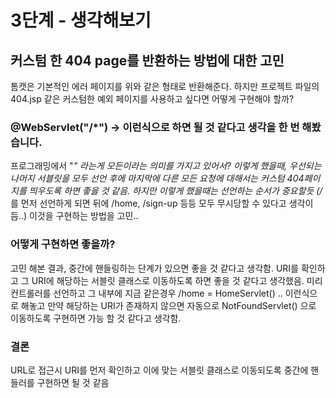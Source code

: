 # 3단계 - 생각해보기

## 커스텀 한 404 page를 반환하는 방법에 대한 고민

톰캣은 기본적인 에러 페이지를 위와 같은 형태로 반환해준다.
하지만 프로젝트 파일의 404.jsp 같은 커스텀한 예외 페이지를 사용하고 싶다면 어떻게 구현해야 할까?

### @WebServlet("/*") -> 이런식으로 하면 될 것 같다고 생각을 한 번 해봤습니다.
프로그래밍에서 "*" 라는게 모든이라는 의미를 가지고 있어서?
이렇게 했을때, 우선되는 나머지 서블릿을 모두 선언 후에 마지막에 다른 모든 요청에 대해서는 커스텀 404페이지를 띄우도록 하면 좋을 것 같음.
하지만 이렇게 했을때는 선언하는 순서가 중요할듯 (/* 를 먼저 선언하게 되면 뒤에 /home, /sign-up 등등 모두 무시당할 수 있다고 생각이 듬..)
이것을 구현하는 방법을 고민..

### 어떻게 구현하면 좋을까?
고민 해본 결과, 중간에 핸들링하는 단계가 있으면 좋을 것 같다고 생각함.
URI를 확인하고 그 URI에 해당하는 서블릿 클래스로 이동하도록 하면 좋을 것 같다고 생각했음.
미리 컨트롤러를 선언하고 그 내부에 지금 같은경우 /home = HomeServlet() .. 이런식으로 해놓고
만약 해당하는 URI가 존재하지 않으면 자동으로 NotFoundServlet() 으로 이동하도록 구현하면 가능 할 것 같다고 생각함.

### 결론
URL로 접근시 URI를 먼저 확인하고 이에 맞는 서블릿 클래스로 이동되도록 중간에 핸들러를 구현하면 될 것 같음

